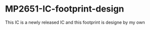 # MP2651-IC-footprint-design
 This IC is a newly released IC and this footprint is designe by my own
